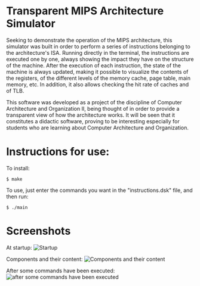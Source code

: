 # Transparent MIPS Architecture Simulator

Seeking to demonstrate the operation of the MIPS architecture, this simulator was built in order to perform a series of
instructions belonging to the architecture's ISA. Running directly in the terminal, the instructions are executed one by one,
always showing the impact they have on the structure of the machine. After the execution of each instruction, the state
of the machine is always updated, making it possible to visualize the contents of the registers, of the different levels of the memory
cache, page table, main memory, etc. In addition, it also allows checking the hit rate of caches and
of TLB.

This software was developed as a project of the discipline of Computer Architecture and Organization II, being thought of
in order to provide a transparent view of how the architecture works. It will be seen that it constitutes a didactic software,
proving to be interesting especially for students who are learning about Computer Architecture and Organization.

# Instructions for use:

To install:

```console
$ make
```

To use, just enter the commands you want in the "instructions.dsk" file, and then run:

```console
$ ./main
```

# Screenshots
 At startup:
![Startup](https://user-images.githubusercontent.com/50810498/185251508-d9ec82db-e024-4d1a-8924-a72745ead000.png)

Components and their content:
![Components and their content](https://user-images.githubusercontent.com/50810498/185251717-2053a572-9929-49f4-ae26-161b65b42881.png)

After some commands have been executed:
![after some commands have been executed](https://user-images.githubusercontent.com/50810498/185251826-5399e292-7555-47d9-8ed1-7e58efd41f52.png)

